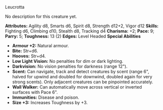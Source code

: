 Leucrotta

No description for this creature yet.

**Attributes:** Agility d8, Smarts d6, Spirit d8, Strength d12+2, Vigor
d12
**Skills:** Fighting d6, Climbing d10, Stealth d8, Tracking d4
**Charisma:** +2; **Pace:** 9; **Parry:** 5; **Toughness:** 13 (2)
**Edges:** Level Headed
**Special Abilities**
- **Armour +2:** Natural armour.
- **Bite:** Str+d6.
- **Hooves:** Str+d4.
- **Low Light Vision:** No penalties for dim or dark lighting.
- **Darkvision:** No vision penalties for darkness (range 12").
- **Scent:** Can navigate, track and detect creatures by scent (range
6", halved for upwind and doubled for downwind, doubled again for very
strong scents). Only adjacent creatures can be pinpointed accurately.
- **Wall Walker:** Can automatically move across vertical or inverted
surfaces with Pace 6".
- **Immunities:** Disease and poison.
- **Size +3:** Increases Toughness by +3.

